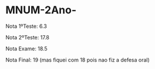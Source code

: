 # MNUM-2Ano-

Nota 1ºTeste: 6.3

Nota 2ºTeste: 17.8

Nota Exame: 18.5

Nota Final: 19 (mas fiquei com 18 pois nao fiz a defesa oral)
